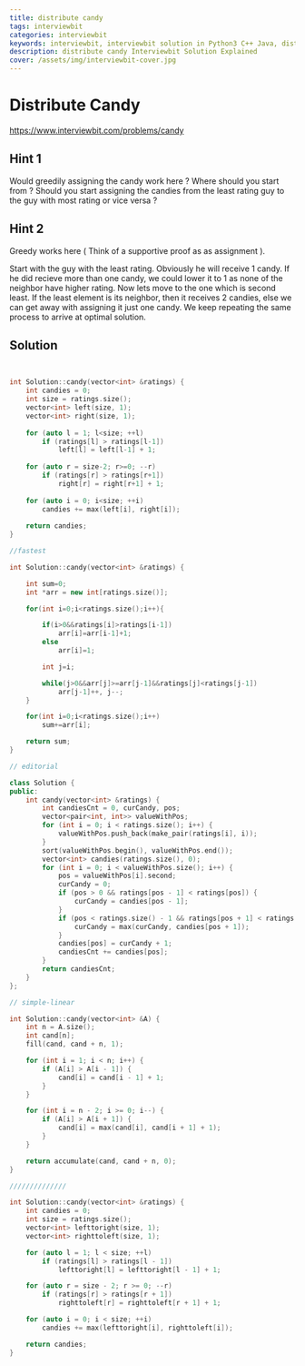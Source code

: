 ```yaml
---
title: distribute candy
tags: interviewbit
categories: interviewbit
keywords: interviewbit, interviewbit solution in Python3 C++ Java, distribute candy solution
description: distribute candy Interviewbit Solution Explained
cover: /assets/img/interviewbit-cover.jpg
---
```


# Distribute Candy

https://www.interviewbit.com/problems/candy



## Hint 1

Would greedily assigning the candy work here ? 
Where should you start from ? 
Should you start assigning the candies from the least rating guy to the guy with most rating or vice versa ?

## Hint 2

Greedy works here ( Think of a supportive proof as as assignment ).

Start with the guy with the least rating. Obviously he will receive 1 candy. 
If he did recieve more than one candy, we could lower it to 1 as none of the neighbor have higher rating. 
Now lets move to the one which is second least. If the least element is its neighbor, then it receives 2 candies, else we can get away with assigning it just one candy. 
We keep repeating the same process to arrive at optimal solution.
## Solution

```cpp


int Solution::candy(vector<int> &ratings) {
    int candies = 0;
    int size = ratings.size();
    vector<int> left(size, 1);
    vector<int> right(size, 1);
    
    for (auto l = 1; l<size; ++l)
        if (ratings[l] > ratings[l-1])
            left[l] = left[l-1] + 1;
    
    for (auto r = size-2; r>=0; --r)
        if (ratings[r] > ratings[r+1])
            right[r] = right[r+1] + 1;
            
    for (auto i = 0; i<size; ++i)
        candies += max(left[i], right[i]);
        
    return candies;
}

//fastest 

int Solution::candy(vector<int> &ratings) {

    int sum=0;
    int *arr = new int[ratings.size()];

    for(int i=0;i<ratings.size();i++){

        if(i>0&&ratings[i]>ratings[i-1])
            arr[i]=arr[i-1]+1;
        else
            arr[i]=1;

        int j=i;

        while(j>0&&arr[j]>=arr[j-1]&&ratings[j]<ratings[j-1])
            arr[j-1]++, j--;
    }

    for(int i=0;i<ratings.size();i++)
        sum+=arr[i];

    return sum;
}

// editorial

class Solution {
public:
    int candy(vector<int> &ratings) {
        int candiesCnt = 0, curCandy, pos;
        vector<pair<int, int>> valueWithPos;
        for (int i = 0; i < ratings.size(); i++) {
            valueWithPos.push_back(make_pair(ratings[i], i));
        }
        sort(valueWithPos.begin(), valueWithPos.end());
        vector<int> candies(ratings.size(), 0);
        for (int i = 0; i < valueWithPos.size(); i++) {
            pos = valueWithPos[i].second;
            curCandy = 0;
            if (pos > 0 && ratings[pos - 1] < ratings[pos]) {
                curCandy = candies[pos - 1];
            }
            if (pos < ratings.size() - 1 && ratings[pos + 1] < ratings[pos]) {
                curCandy = max(curCandy, candies[pos + 1]);
            }
            candies[pos] = curCandy + 1;
            candiesCnt += candies[pos];
        }
        return candiesCnt;
    }
};

// simple-linear

int Solution::candy(vector<int> &A) {
    int n = A.size();
    int cand[n];
    fill(cand, cand + n, 1);

    for (int i = 1; i < n; i++) {
        if (A[i] > A[i - 1]) {
            cand[i] = cand[i - 1] + 1;
        }
    }

    for (int i = n - 2; i >= 0; i--) {
        if (A[i] > A[i + 1]) {
            cand[i] = max(cand[i], cand[i + 1] + 1);
        }
    }

    return accumulate(cand, cand + n, 0);
}

//////////////

int Solution::candy(vector<int> &ratings) {
    int candies = 0;
    int size = ratings.size();
    vector<int> lefttoright(size, 1);
    vector<int> righttoleft(size, 1);

    for (auto l = 1; l < size; ++l)
        if (ratings[l] > ratings[l - 1])
            lefttoright[l] = lefttoright[l - 1] + 1;

    for (auto r = size - 2; r >= 0; --r)
        if (ratings[r] > ratings[r + 1])
            righttoleft[r] = righttoleft[r + 1] + 1;

    for (auto i = 0; i < size; ++i)
        candies += max(lefttoright[i], righttoleft[i]);

    return candies;
}
```